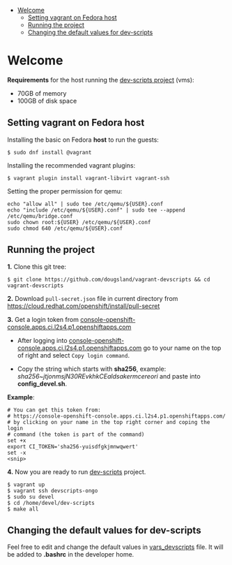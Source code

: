 - [Welcome](#welcome)
  * [Setting vagrant on Fedora host](#setting-vagrant-on-fedora-host)
  * [Running the project](#running-the-project)
  * [Changing the default values for dev-scripts](#changing-the-default-values-for-dev-scripts)

# Welcome

**Requirements** for the host running the [dev-scripts project](https://github.com/openshift-metal3/dev-scripts) (vms):

- 70GB of memory
- 100GB of disk space

## Setting vagrant on Fedora host
Installing the basic on Fedora **host** to run the guests:

```
$ sudo dnf install @vagrant
```

Installing the recommended vagrant plugins:

```
$ vagrant plugin install vagrant-libvirt vagrant-ssh
```

Setting the proper permission for qemu:
```
echo "allow all" | sudo tee /etc/qemu/${USER}.conf
echo "include /etc/qemu/${USER}.conf" | sudo tee --append /etc/qemu/bridge.conf
sudo chown root:${USER} /etc/qemu/${USER}.conf
sudo chmod 640 /etc/qemu/${USER}.conf
```

## Running the project

**1.** Clone this git tree:
```
$ git clone https://github.com/dougsland/vagrant-devscripts && cd vagrant-devscripts
```

**2.** Download `pull-secret.json` file in current directory from https://cloud.redhat.com/openshift/install/pull-secret


**3.** Get a login token from [console-openshift-console.apps.ci.l2s4.p1.openshiftapps.com](console-openshift-console.apps.ci.l2s4.p1.openshiftapps.com)
- After logging into [console-openshift-console.apps.ci.l2s4.p1.openshiftapps.com](console-openshift-console.apps.ci.l2s4.p1.openshiftapps.com) go to your name on the top of right
and select `Copy login command`.  

- Copy the string which starts with **sha256**, example: *sha256~jtjonmsjN30REvkhkCEaldsakermcereori* and paste into **config_devel.sh**.

**Example**:
```
# You can get this token from:  
# https://console-openshift-console.apps.ci.l2s4.p1.openshiftapps.com/
# by clicking on your name in the top right corner and coping the login
# command (the token is part of the command)
set +x
export CI_TOKEN='sha256-yuisdfgkjmnwqwert'
set -x
<snip>
```

**4.** Now you are ready to run [dev-scripts](https://github.com/openshift-metal3/dev-scripts) project.
```
$ vagrant up
$ vagrant ssh devscripts-ongo
$ sudo su devel
$ cd /home/devel/dev-scripts
$ make all
```

## Changing the default values for dev-scripts
Feel free to edit and change the default values in [vars_devscripts](https://github.com/dougsland/vagrant-devscripts/blob/ca3e7cb29c2e453a340095882281480fe3cd35fe/vars_devscripts#L1) file. It will be added to **.bashrc** in the developer home.
